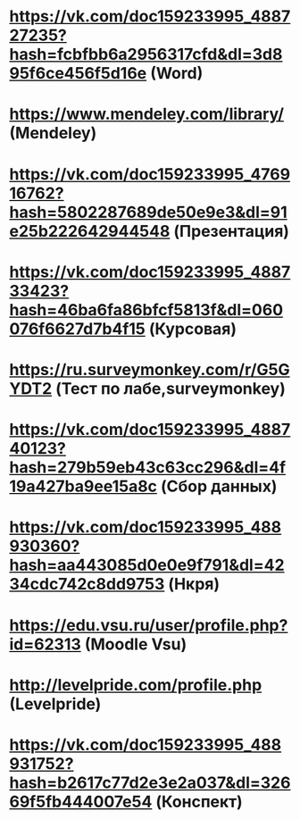 # https://vk.com/doc159233995_488727235?hash=fcbfbb6a2956317cfd&dl=3d895f6ce456f5d16e (Word)
# https://www.mendeley.com/library/ (Mendeley)
# https://vk.com/doc159233995_476916762?hash=5802287689de50e9e3&dl=91e25b222642944548 (Презентация)
# https://vk.com/doc159233995_488733423?hash=46ba6fa86bfcf5813f&dl=060076f6627d7b4f15 (Курсовая)
# https://ru.surveymonkey.com/r/G5GYDT2 (Тест по лабе,surveymonkey)
# https://vk.com/doc159233995_488740123?hash=279b59eb43c63cc296&dl=4f19a427ba9ee15a8c (Сбор данных)
# https://vk.com/doc159233995_488930360?hash=aa443085d0e0e9f791&dl=4234cdc742c8dd9753 (Нкря)
# https://edu.vsu.ru/user/profile.php?id=62313 (Moodle Vsu)
# http://levelpride.com/profile.php (Levelpride)
# https://vk.com/doc159233995_488931752?hash=b2617c77d2e3e2a037&dl=32669f5fb444007e54 (Конспект)
# 
